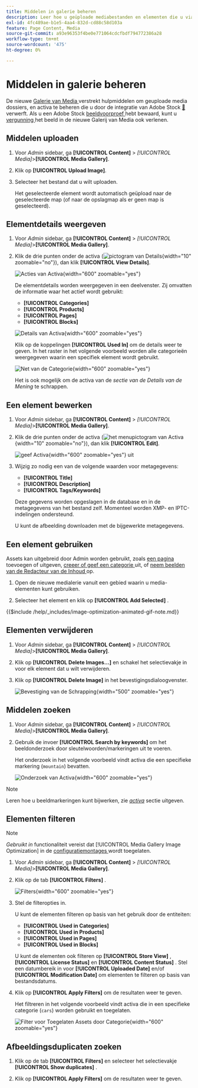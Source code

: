 ```yaml
---
title: Middelen in galerie beheren
description: Leer hoe u geüploade mediabestanden en elementen die u via Adobe Stock-integratie aanschaft, beheert.
exl-id: 4fc489ae-b1e5-4aa4-832d-cd88c58d103a
feature: Page Content, Media
source-git-commit: a93e96353f4be0e771064cdcfbdf794772386a28
workflow-type: tm+mt
source-wordcount: '475'
ht-degree: 0%

---
```


# Middelen in galerie beheren

De nieuwe [ Galerie van Media ](media-gallery.md) verstrekt hulpmiddelen om geuploade media dossiers, en activa te beheren die u door de integratie van Adobe Stock [&#128279;](adobe-stock.md) verwerft. Als u een Adobe Stock [ beeldvoorproef ](adobe-stock-save-preview.md) hebt bewaard, kunt u [ vergunning ](adobe-stock-license-image.md) het beeld in de nieuwe Galerij van Media ook verlenen.

## Middelen uploaden

1. Voor _Admin_ sidebar, ga **[!UICONTROL Content]** > _[!UICONTROL Media]_>**[!UICONTROL Media Gallery]**.

1. Klik op **[!UICONTROL Upload Image]**.

1. Selecteer het bestand dat u wilt uploaden.

   Het geselecteerde element wordt automatisch geüpload naar de geselecteerde map (of naar de opslagmap als er geen map is geselecteerd).

## Elementdetails weergeven

1. Voor _Admin_ sidebar, ga **[!UICONTROL Content]** > _[!UICONTROL Media]_>**[!UICONTROL Media Gallery]**.

1. Klik de drie punten onder de activa (![ pictogram van Details ](./assets/media-gallery-asset-menu-icon.png){width="10" zoomable="no"}), dan klik **[!UICONTROL View Details]**.

   ![ Acties van Activa ](./assets/media-gallery-asset-actions.png){width="600" zoomable="yes"}

   De elementdetails worden weergegeven in een deelvenster. Zij omvatten de informatie waar het actief wordt gebruikt:

   - **[!UICONTROL Categories]**
   - **[!UICONTROL Products]**
   - **[!UICONTROL Pages]**
   - **[!UICONTROL Blocks]**

   ![ Details van Activa ](./assets/media-gallery-asset-details.png){width="600" zoomable="yes"}

   Klik op de koppelingen **[!UICONTROL Used In]** om de details weer te geven. In het raster in het volgende voorbeeld worden alle categorieën weergegeven waarin een specifiek element wordt gebruikt.

   ![ Net van de Categorie ](./assets/media-gallery-asset-categories.png){width="600" zoomable="yes"}

   Het is ook mogelijk om de activa van de _sectie van de Details van de Mening_ te schrappen.

## Een element bewerken

1. Voor _Admin_ sidebar, ga **[!UICONTROL Content]** > _[!UICONTROL Media]_>**[!UICONTROL Media Gallery]**.

1. Klik de drie punten onder de activa (![ het menupictogram van Activa ](./assets/media-gallery-asset-menu-icon.png){width="10" zoomable="no"}), dan klik **[!UICONTROL Edit]**.

   ![ geef Activa ](./assets/media-gallery-edit-asset.png){width="600" zoomable="yes"} uit

1. Wijzig zo nodig een van de volgende waarden voor metagegevens:

   - **[!UICONTROL Title]**
   - **[!UICONTROL Description]**
   - **[!UICONTROL Tags/Keywords]**

   Deze gegevens worden opgeslagen in de database en in de metagegevens van het bestand zelf. Momenteel worden XMP- en IPTC-indelingen ondersteund.

   U kunt de afbeelding downloaden met de bijgewerkte metagegevens.

## Een element gebruiken

Assets kan uitgebreid door Admin worden gebruikt, zoals [ een pagina ](page-add.md) toevoegen of uitgeven, [ creeer of geef een categorie ](../catalog/category-create.md) uit, of [ neem beelden van de Redacteur van de Inhoud ](editor-insert-image.md) op.

1. Open de nieuwe medialerie vanuit een gebied waarin u media-elementen kunt gebruiken.

1. Selecteer het element en klik op **[!UICONTROL Add Selected]** .

{{$include /help/_includes/image-optimization-animated-gif-note.md}}

## Elementen verwijderen

1. Voor _Admin_ sidebar, ga **[!UICONTROL Content]** > _[!UICONTROL Media]_>**[!UICONTROL Media Gallery]**.

1. Klik op **[!UICONTROL Delete Images...]** en schakel het selectievakje in voor elk element dat u wilt verwijderen.

1. Klik op **[!UICONTROL Delete Image]** in het bevestigingsdialoogvenster.

   ![ Bevestiging van de Schrapping ](./assets/media-gallery-bulk-delete-confirm.png){width="500" zoomable="yes"}

## Middelen zoeken

1. Voor _Admin_ sidebar, ga **[!UICONTROL Content]** > _[!UICONTROL Media]_>**[!UICONTROL Media Gallery]**.

1. Gebruik de invoer **[!UICONTROL Search by keywords]** om het beeldonderzoek door sleutelwoorden/markeringen uit te voeren.

   Het onderzoek in het volgende voorbeeld vindt activa die een specifieke markering (`mountain`) bevatten.

   ![ Onderzoek van Activa ](./assets/media-gallery-asset-search.png){width="600" zoomable="yes"}

>[!NOTE]
>
>Leren hoe u beeldmarkeringen kunt bijwerken, zie _[activa](#edit-an-asset)_ sectie uitgeven.

## Elementen filteren

>[!NOTE]
>
>_Gebruikt in_ functionaliteit vereist dat [!UICONTROL Media Gallery Image Optimization] in de [ configuratiemontages ](media-gallery-image-optimization.md) wordt toegelaten.

1. Voor _Admin_ sidebar, ga **[!UICONTROL Content]** > _[!UICONTROL Media]_>**[!UICONTROL Media Gallery]**.

1. Klik op de tab **[!UICONTROL Filters]** .

   ![ Filters ](./assets/media-gallery-filters.png){width="600" zoomable="yes"}

1. Stel de filteropties in.

   U kunt de elementen filteren op basis van het gebruik door de entiteiten:

   - **[!UICONTROL Used in Categories]**
   - **[!UICONTROL Used in Products]**
   - **[!UICONTROL Used in Pages]**
   - **[!UICONTROL Used in Blocks]**

   U kunt de elementen ook filteren op **[!UICONTROL Store View]** , **[!UICONTROL License Status]** en **[!UICONTROL Content Status]** . Stel een datumbereik in voor **[!UICONTROL Uploaded Date]** en/of **[!UICONTROL Modification Date]** om elementen te filteren op basis van bestandsdatums.

1. Klik op **[!UICONTROL Apply Filters]** om de resultaten weer te geven.

   Het filtreren in het volgende voorbeeld vindt activa die in een specifieke categorie (`cars`) worden gebruikt en toegelaten.

   ![ Filter voor Toegelaten Assets door Categorie ](./assets/media-gallery-filter-by-category.png){width="600" zoomable="yes"}

## Afbeeldingsduplicaten zoeken

1. Klik op de tab **[!UICONTROL Filters]** en selecteer het selectievakje **[!UICONTROL Show duplicates]** .

1. Klik op **[!UICONTROL Apply Filters]** om de resultaten weer te geven.
